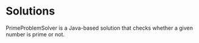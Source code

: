 # Solutions
PrimeProblemSolver is a Java-based solution that checks whether a given number is prime or not. 
